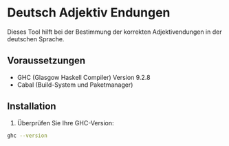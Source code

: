 # Deutsch Adjektiv Endungen

Dieses Tool hilft bei der Bestimmung der korrekten Adjektivendungen in der deutschen Sprache.

## Voraussetzungen

- GHC (Glasgow Haskell Compiler) Version 9.2.8
- Cabal (Build-System und Paketmanager)

## Installation

1. Überprüfen Sie Ihre GHC-Version:
```bash
ghc --version